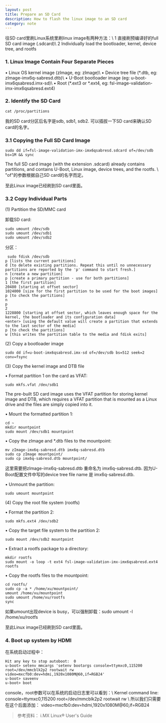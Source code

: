 ```yaml
---
layout: post
title: Prepare an SD Card
description: How to flash the linux image to an SD card
category: note
---
```


往SD card里刷Linux系统里刷linux image有两种方法：\\
1 直接刷预编译好的full SD card image (.sdcard)\\
2 Individually load the bootloader, kernel, device tree, and rootfs

### 1. Linux Image Contain Four Separate Pieces

• Linux OS kernel image (zImage, eg: zImage)\\
• Device tree file (\*.dtb, eg: zImage-imx6q-sabresd.dtb)\\
• U-Boot bootloader image  (eg: u-boot-imx6qsabresd.imx-sd)\\
• Root (\*.ext3 or \*.ext4, eg: fsl-image-validation-imx-imx6qsabresd.ext4)

### 2. Identify the SD Card

```
cat /proc/partitions
```

我的SD card分区后名字是sdb, sdb1, sdb2. 可以插拔一下SD card来确认SD card的名字。

### 3.1 Copying the Full SD Card Image

```
sudo dd if=fsl-image-validation-imx-imx6qsabresd.sdcard of=/dev/sdb bs=1M && sync
```

The full SD card image (with the extension .sdcard) already contains partitions, and contains U-Boot, Linux image, device trees, and the rootfs. \\
"of"的参数根据自己SD card的名字而定。


至此Linux image已经刷到SD card里面。

### 3.2 Copy Individual Parts

(1) Partition the SD/MMC card

卸载SD card:
```
sudo umount /dev/sdb
sudo umount /dev/sdb1
sudo umount /dev/sdb2
```

分区：
```
 sudo fdisk /dev/sdb
p [lists the current partitions]
d [to delete existing partitions. Repeat this until no unnecessary partitions are reported by the 'p' command to start fresh.]
n [create a new partition]
p [create a primary partition - use for both partitions]
1 [the first partition]
20480 [starting at offset sector]
1024000 [size for the first partition to be used for the boot images]
p [to check the partitions]
n
p
2
1228800 [starting at offset sector, which leaves enough space for the kernel, the bootloader and its configuration data]
<enter> [using the default value will create a partition that extends to the last sector of the media]
p [to check the partitions]
w [this writes the partition table to the media and fdisk exits]
```

(2) Copy a bootloader image

```
sudo dd if=u-boot-imx6qsabresd.imx-sd of=/dev/sdb bs=512 seek=2 conv=fsync
```

(3) Copy the kernel image and DTB file

• Format partition 1 on the card as VFAT:

```
sudo mkfs.vfat /dev/sdb1
```

The pre-built SD card image uses the VFAT partition for storing kernel image and DTB, which requires a VFAT partition that is mounted as a Linux drive and the files are simply copied into it. 

• Mount the formatted partition 1:

```
cd ~
mkdir mountpoint
sudo mount /dev/sdb1 mountpoint
```

 • Copy the zImage and *.dtb files to the mountpoint:

```
mv zImage-imx6q-sabresd.dtb imx6q-sabresd.dtb
sudo cp zImage mountpoint/
sudo cp imx6q-sabresd.dtb mountpoint/
```

这里需要把zImage-imx6q-sabresd.dtb 重命名为 imx6q-sabresd.dtb. 因为U-Boot配置文件中写的device tree file name 是 imx6q-sabresd.dtb.

• Unmount the partition:

```
sudo umount mountpoint
```


(4) Copy the root file system (rootfs)

• Format the partition 2:

```
sudo mkfs.ext4 /dev/sdb2
```

• Copy the target file system to the partition 2:

```
sudo mount /dev/sdb2 mountpoint
```

• Extract a rootfs package to a directory:

```
mkdir rootfs
sudo mount -o loop -t ext4 fsl-image-validation-imx-imx6qsabresd.ext4 rootfs
```

• Copy the rootfs files to the mountpoint:

```
cd rootfs/
sudo cp -a * /home/xu/mountpoint/
umount /home/xu/mountpoint
sudo umount /home/xu/rootfs
sync
```

如果umount出现device is busy，可以强制卸载：sudo umount -l /home/xu/rootfs

至此Linux image已经刷到SD card里面。

### 4. Boot up system by HDMI

在系统启动过程中：

```
Hit any key to stop autoboot:  0
u-boot> setenv mmcargs 'setenv bootargs console=ttymxc0,115200 root=/dev/mmcblk2p2 rootwait rw video=mxcfb0:dev=hdmi,1920x1080M@60,if=RGB24'
u-boot> saveenv
u-boot> boot
```

console，root参数可以在系统的启动日志里可以看到：\\
Kernel command line: console=ttymxc0,115200 root=/dev/mmcblk2p2 rootwait rw \\
所以我们只需要在这个后面添加：
video=mxcfb0:dev=hdmi,1920x1080M@60,if=RGB24

>参考资料：
>i.MX Linux® User's Guide

